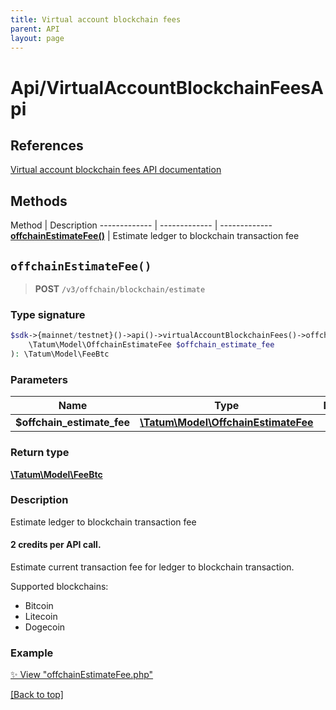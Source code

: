 ```yaml
---
title: Virtual account blockchain fees
parent: API
layout: page
---
```


# Api/VirtualAccountBlockchainFeesApi

## References

[Virtual account blockchain fees API documentation](https://apidoc.tatum.io/tag/Virtual-account-blockchain-fees/)

## Methods

Method | Description
------------- | ------------- | -------------
[**offchainEstimateFee()**](#offchainestimatefee) | Estimate ledger to blockchain transaction fee


## `offchainEstimateFee()`

> **POST** `/v3/offchain/blockchain/estimate`

### Type signature

```php
$sdk->{mainnet/testnet}()->api()->virtualAccountBlockchainFees()->offchainEstimateFee(
    \Tatum\Model\OffchainEstimateFee $offchain_estimate_fee
): \Tatum\Model\FeeBtc
```

### Parameters

Name | Type | Description  | Notes
------------- | ------------- | ------------- | -------------
 **$offchain_estimate_fee** | [**\Tatum\Model\OffchainEstimateFee**](../Model/OffchainEstimateFee.md) |  |

### Return type

[**\Tatum\Model\FeeBtc**](../Model/FeeBtc.md)

### Description

Estimate ledger to blockchain transaction fee

<h4>2 credits per API call.</h4>

 Estimate current transaction fee for ledger to blockchain transaction.

 Supported blockchains: 

<ul> <li>Bitcoin</li> <li>Litecoin</li> <li>Dogecoin</li> </ul>

### Example

[✨ View "offchainEstimateFee.php"](https://github.com/tatumio/tatum-php/blob/master/examples/Api/VirtualAccountBlockchainFeesApi/offchainEstimateFee.php)

[[Back to top]](#top)

